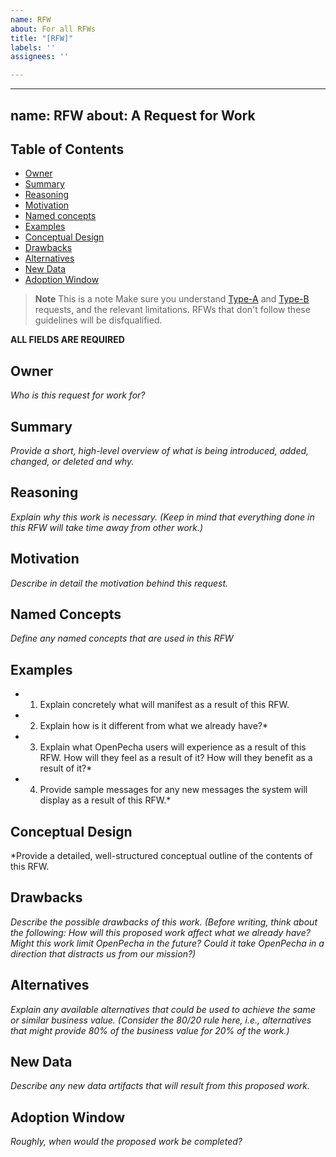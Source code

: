 ```yaml
---
name: RFW
about: For all RFWs
title: "[RFW]"
labels: ''
assignees: ''

---
```


---
name: RFW
about: A Request for Work
---

<h2 id="table-of-contents">Table of Contents</h2>

- [Owner](#owner)
- [Summary](#summary)
- [Reasoning](#reasoning)
- [Motivation](#motivation)
- [Named concepts](#named-concepts)
- [Examples](#examples)
- [Conceptual Design](#conceptual-design)
- [Drawbacks](#drawbacks)
- [Alternatives](#alternatives)
- [New Data](#new-data)
- [Adoption Window](#adoption-window)

> **Note**
> This is a note
Make sure you understand [Type-A]([https://docs.google.com/document/d/1LQBz8wL-96jBdpWJLkvmsnJbm4-lUm9lexZFWfSfra4#heading=h.yrnebqnrvkpj](https://docs.google.com/document/d/17RHdAuJep5GsirwL7vEbnE1qX9zdmf67YioNQxA-c-k/edit#heading=h.yrnebqnrvkpj)) and [Type-B](https://docs.google.com/document/d/17RHdAuJep5GsirwL7vEbnE1qX9zdmf67YioNQxA-c-k/edit#heading=h.yrnebqnrvkpj) requests, and the relevant limitations. RFWs that don't follow these guidelines will be disfqualified. 

**ALL FIELDS ARE REQUIRED**

<h2 id="owner">Owner</h2>

*Who is this request for work for?*

<h2 id="summary">Summary</h2>

*Provide a short, high-level overview of what is being introduced, added, changed, or deleted and why.*

<h2 id="reasoning">Reasoning</h2>

*Explain why this work is necessary. (Keep in mind that everything done in this RFW will take time away from other work.)*

<h2 id="motivation">Motivation</h2>

*Describe in detail the motivation behind this request.*

<h2 id="named-concepts">Named Concepts</h2>

*Define any named concepts that are used in this RFW*

<h2 id="examples">Examples</h2>

* 1) Explain concretely what will manifest as a result of this RFW.
* 2) Explain how is it different from what we already have?*
* 3) Explain what OpenPecha users will experience as a result of this RFW. How will they feel as a result of it? How will they benefit as a result of it?*
* 4) Provide sample messages for any new messages the system will display as a result of this RFW.*

<h2 id="conceptual-design">Conceptual Design</h2>

*Provide a detailed, well-structured conceptual outline of the contents of this RFW.

<h2 id="drawbacks">Drawbacks</h2>

*Describe the possible drawbacks of this work. (Before writing, think about the following: How will this proposed work affect what we already have? Might this work limit OpenPecha in the future? Could it take OpenPecha in a direction that distracts us from our mission?)*

<h2 id="alternatives">Alternatives</h2>

*Explain any available alternatives that could be used to achieve the same or similar business value. (Consider the 80/20 rule here, i.e., alternatives that might provide 80% of the business value for 20% of the work.)*

<h2 id="new-data">New Data</h2>

*Describe any new data artifacts that will result from this proposed work.*

<h2 id="adoption-window">Adoption Window</h2>

*Roughly, when would the proposed work be completed?*

